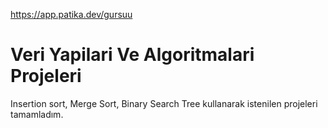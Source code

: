 https://app.patika.dev/gursuu

# Veri Yapilari Ve Algoritmalari Projeleri
Insertion sort, Merge Sort, Binary Search Tree kullanarak istenilen projeleri tamamladım.